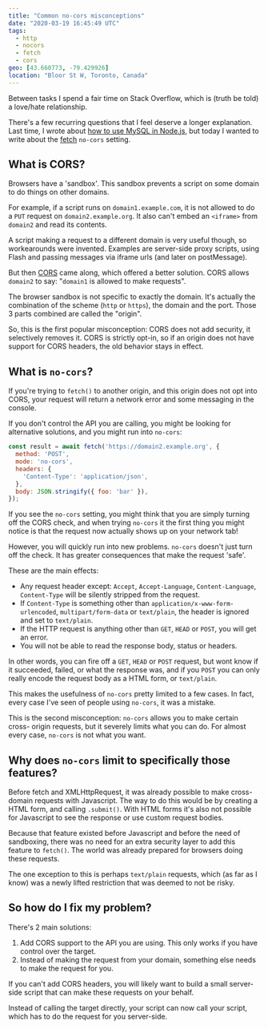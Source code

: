```yaml
---
title: "Common no-cors misconceptions"
date: "2020-03-19 16:45:49 UTC"
tags:
  - http
  - nocors
  - fetch
  - cors
geo: [43.660773, -79.429926]
location: "Bloor St W, Toronto, Canada"
---
```


Between tasks I spend a fair time on Stack Overflow, which is (truth be told)
a love/hate relationship.

There's a few recurring questions that I feel deserve a longer explanation.
Last time, I wrote about [how to use MySQL in Node.js][1], but today I wanted
to write about the [fetch][2] `no-cors` setting.

What is CORS?
-------------

Browsers have a 'sandbox'. This sandbox prevents a script on some domain to do
things on other domains.

For example, if a script runs on `domain1.example.com`, it is not allowed to do
a `PUT` request on `domain2.example.org`. It also can't embed an `<iframe>`
from `domain2` and read its contents.

A script making a request to a different domain is very useful though, so
workearounds were invented. Examples are server-side proxy scripts, using Flash
and passing messages via iframe urls (and later on postMessage).

But then [CORS][3] came along, which offered a better solution. CORS allows
`domain2` to say: "`domain1` is allowed to make requests".

The browser sandbox is not specific to exactly the domain. It's actually the
combination of the scheme (`http` or `https`), the domain and the port. Those
3 parts combined are called the "origin".

So, this is the first popular misconception: CORS does not add security, it
selectively removes it. CORS is strictly opt-in, so if an origin does not have
support for CORS headers, the old behavior stays in effect.

What is `no-cors`?
------------------

If you're trying to `fetch()` to another origin, and this origin does not
opt into CORS, your request will return a network error and some messaging
in the console.

If you don't control the API you are calling, you might be looking for
alternative solutions, and you might run into `no-cors`:

```javascript
const result = await fetch('https://domain2.example.org', {
  method: 'POST',
  mode: 'no-cors',
  headers: {
    'Content-Type': 'application/json',
  },
  body: JSON.stringify({ foo: 'bar' }),
});
```

If you see the `no-cors` setting, you might think that you are simply turning
off the CORS check, and when trying `no-cors` it the first thing you might
notice is that the request now actually shows up on your network tab!

However, you will quickly run into new problems. `no-cors` doesn't just turn
off the check. It has greater consequences that make the request 'safe'.

These are the main effects:

* Any request header except: `Accept`, `Accept-Language`, `Content-Language`,
  `Content-Type` will be silently stripped from the request.
* If `Content-Type` is something other than `application/x-www-form-urlencoded`,
  `multipart/form-data` or `text/plain`, the header is ignored and set to
  `text/plain`.
* If the HTTP request is anything other than `GET`, `HEAD` or `POST`, you will
  get an error.
* You will not be able to read the response body, status or headers.

In other words, you can fire off a `GET`, `HEAD` or `POST` request, but wont
know if it succeeded, failed, or what the response was, and if you `POST`
you can only really encode the request body as a HTML form, or `text/plain`.

This makes the usefulness of `no-cors` pretty limited to a few cases. In fact,
every case I've seen of people using `no-cors`, it was a mistake.

This is the second misconception: `no-cors` allows you to make certain cross-
origin requests, but it severely limits what you can do. For almost every case,
`no-cors` is not what you want.


Why does `no-cors` limit to specifically those features?
--------------------------------------------------------

Before fetch and XMLHttpRequest, it was already possible to make cross-domain
requests with Javascript. The way to do this would be by creating a HTML form,
and calling `.submit()`. With HTML forms it's also not possible for Javascript
to see the response or use custom request bodies.

Because that feature existed before Javascript and before the need of
sandboxing, there was no need for an extra security layer to add this feature
to `fetch()`. The world was already prepared for browsers doing these
requests.

The one exception to this is perhaps `text/plain` requests, which (as far as I
know) was a newly lifted restriction that was deemed to not be risky.


So how do I fix my problem?
---------------------------

There's 2 main solutions:

1. Add CORS support to the API you are using. This only works if you have
   control over the target.
2. Instead of making the request from your domain, something else needs to
   make the request for you.

If you can't add CORS headers, you will likely want to build a small
server-side script that can make these requests on your behalf.

Instead of calling the target directly, your script can now call your script,
which has to do the request for you server-side.

[1]: https://evertpot.com/executing-a-mysql-query-in-nodejs/
[2]: https://developer.mozilla.org/en-US/docs/Web/API/Fetch_API/Using_Fetch 
[3]: https://developer.mozilla.org/en-US/docs/Web/HTTP/CORS
